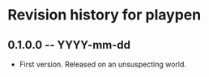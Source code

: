 # Revision history for playpen

## 0.1.0.0 -- YYYY-mm-dd

* First version. Released on an unsuspecting world.
